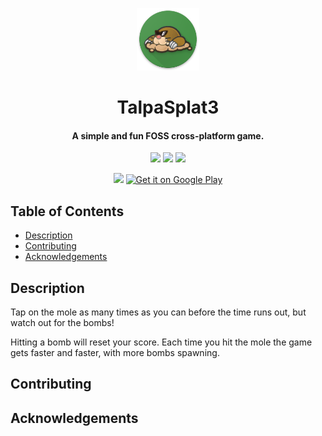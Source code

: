 <p align="center"><img src="./resources/icon.png" width="100"></p>
<h1 align="center">TalpaSplat3</h1>
<h4 align="center">A simple and fun FOSS cross-platform game.</h4>

<p align="center">
<a href="https://github.com/albertomosconi/TalpaSplat3/releases" alt="GitHub release"><img src="https://img.shields.io/github/release/albertomosconi/TalpaSplat3.svg" ></a>
<a href="./LICENSE" alt="License: MIT"><img src="https://img.shields.io/badge/License-MIT-blue.svg"></a>
<a href="https://flame-engine.org" alt="Powered by Flame"><img src="https://img.shields.io/badge/Powered%20by-%F0%9F%94%A5-orange.svg"></a>
</p>

<p align="center">
<a href=""><img alat="Get it on F-Droid" src="https://fdroid.gitlab.io/artwork/badge/get-it-on.png" height="80"></a>
<a href="https://play.google.com/store/apps/details?id=it.albertomosconi.talpasplat3"><img alt="Get it on Google Play" src="https://play.google.com/intl/en_us/badges/images/generic/en_badge_web_generic.png" height="80" ></a>
</p>

## Table of Contents
- [Description](#description "Description")
- [Contributing](#contributing "Contributing")
- [Acknowledgements](#acknowledgements "Acknowledgements")

<h2 name="description">Description</h2>
<p>
Tap on the mole as many times as you can before the time runs out, but watch out for the bombs!

Hitting a bomb will reset your score. Each time you hit the mole the game gets faster and faster, with more bombs spawning.
</p>

<h2 name="contributing">Contributing</h2>

<h2 name="acknowledgements">Acknowledgements</h2>

